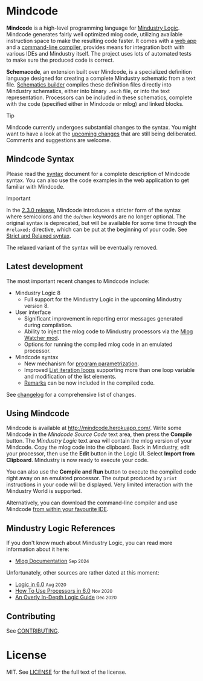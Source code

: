 # Mindcode

**Mindcode** is a high-level programming language for [Mindustry Logic](https://github.com/Anuken/Mindustry). Mindcode generates fairly well optimized mlog code, utilizing available instruction space to make the resulting code faster. It comes with a [web app](http://mindcode.herokuapp.com/) and a [command-line compiler](doc/syntax/TOOLS-IDE-INTEGRATION.markdown#setting-up-the-command-line-compiler), provides means for integration both with various IDEs and Mindustry itself. The project uses lots of automated tests to make sure the produced code is correct.   

**Schemacode**, an extension built over Mindcode, is a specialized definition language designed for creating a complete Mindustry schematic from a text file. [Schematics builder](doc/syntax/SCHEMACODE.markdown) compiles these definition files directly into Mindustry schematics, either into binary `.msch` file, or into the text representation. Processors can be included in these schematics, complete with the code (specified either in Mindcode or mlog) and linked blocks.

> [!TIP]
> Mindcode currently undergoes substantial changes to the syntax. You might want to have a look at the [upcoming changes](https://github.com/cardillan/mindcode/discussions/142) that are still being deliberated. Comments and suggestions are welcome.

## Mindcode Syntax

Please read the [syntax](doc/syntax/SYNTAX.markdown) document for a complete description of Mindcode syntax. You can also use the code examples in the web application to get familiar with Mindcode.  

> [!IMPORTANT]
> In the [2.3.0 release](CHANGELOG.markdown#230), Mindcode introduces a stricter form of the syntax where semicolons and the `do`/`then` keywords are no longer optional. The original syntax is deprecated, but will be available for some time through the `#relaxed;` directive, which can be put at the beginning of your code. See [Strict and Relaxed syntax](doc/syntax/SYNTAX-STRICT-RELAXED.markdown).
> 
> The relaxed variant of the syntax will be eventually removed.    

## Latest development

The most important recent changes to Mindcode include:

* Mindustry Logic 8
  * Full support for the Mindustry Logic in the upcoming Mindustry version 8.
* User interface
  * Significant improvement in reporting error messages generated during compilation.
  * Ability to inject the mlog code to Mindustry processors via the [Mlog Watcher mod](doc/syntax/TOOLS-MLOG-WATCHER.markdown).
  * Options for running the compiled mlog code in an emulated processor.
* Mindcode syntax
  * New mechanism for [program parametrization](doc/syntax/SYNTAX-1-VARIABLES.markdown#program-parameters).
  * Improved [List iteration loops](doc/syntax/SYNTAX-3-STATEMENTS.markdown#list-iteration-loops) supporting more than one loop variable and modification of the list elements.   
  * [Remarks](doc/syntax/SYNTAX-4-FUNCTIONS.markdown#remarks) can be now included in the compiled code.

See [changelog](CHANGELOG.markdown) for a comprehensive list of changes.

## Using Mindcode 

Mindcode is available at http://mindcode.herokuapp.com/. Write some Mindcode in the _Mindcode Source Code_ text area, then press the **Compile** button. The _Mindustry Logic_ text area will contain the mlog version of your Mindcode. Copy the mlog code into the clipboard. Back in Mindustry, edit your processor, then use the **Edit** button in the Logic UI. Select **Import from Clipboard**. Mindustry is now ready to execute your code.

You can also use the **Compile and Run** button to execute the compiled code right away on an emulated processor. The output produced by `print` instructions in your code will be displayed. Very limited interaction with the Mindustry World is supported.

Alternatively, you can download the command-line compiler and use Mindcode [from within your favourite IDE](doc/syntax/TOOLS-IDE-INTEGRATION.markdown).

## Mindustry Logic References

If you don't know much about Mindustry Logic, you can read more information about it here:

* [Mlog Documentation](https://yrueii.github.io/Mlog%20Documentation/) <small>Sep 2024</small>

Unfortunately, other sources are rather dated at this moment:

* [Logic in 6.0](https://www.reddit.com/r/Mindustry/comments/ic9wrm/logic_in_60/) <small>Aug 2020</small>
* [How To Use Processors in 6.0](https://steamcommunity.com/sharedfiles/filedetails/?id=2268059244) <small>Nov 2020</small>
* [An Overly In-Depth Logic Guide](https://www.reddit.com/r/Mindustry/comments/kfea1e/an_overly_indepth_logic_guide/) <small>Dec 2020</small>

## Contributing

See [CONTRIBUTING](CONTRIBUTING.markdown).

# License

MIT. See [LICENSE](LICENSE) for the full text of the license.
